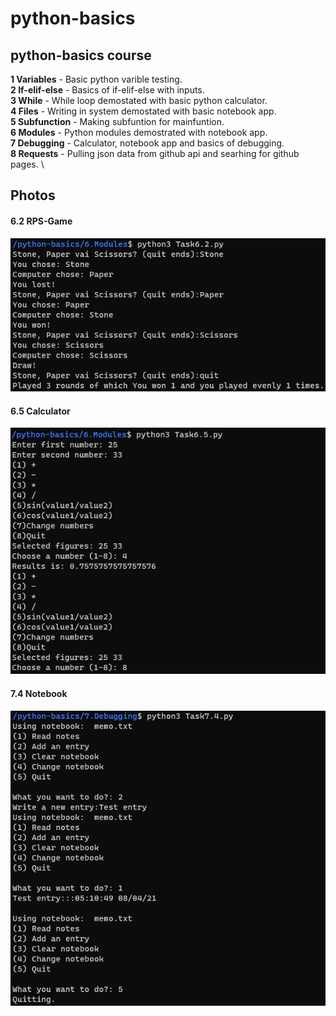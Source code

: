 # python-basics
## python-basics course

**1 Variables** - Basic python varible testing. \
**2 If-elif-else** - Basics of if-elif-else with inputs. \
**3 While** -  While loop demostated with basic python calculator. \
**4 Files** - Writing in system demostated with basic notebook app. \
**5 Subfunction** - Making subfuntion for mainfuntion. \
**6 Modules** - Python modules demostrated with notebook app. \
**7 Debugging** - Calculator, notebook app and basics of debugging. \
**8 Requests** - Pulling json data from github api and searhing for github pages. \

## Photos
#### 6.2 RPS-Game
![RPS-Game](/img/t6k2.png)
#### 6.5 Calculator
![Calculator](/img/t6k5.png)
#### 7.4 Notebook
![Notebook](/img/t7k4.png)

